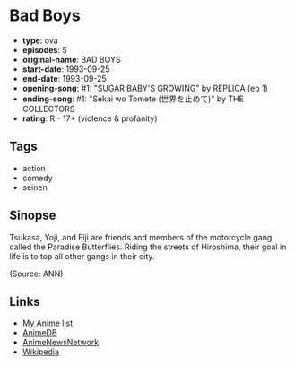 # Bad Boys

-   **type**: ova
-   **episodes**: 5
-   **original-name**: BAD BOYS
-   **start-date**: 1993-09-25
-   **end-date**: 1993-09-25
-   **opening-song**: #1: "SUGAR BABY'S GROWING" by REPLICA (ep 1)
-   **ending-song**: #1: "Sekai wo Tomete (世界を止めて)" by THE COLLECTORS
-   **rating**: R - 17+ (violence & profanity)

## Tags

-   action
-   comedy
-   seinen

## Sinopse

Tsukasa, Yoji, and Eiji are friends and members of the motorcycle gang called the Paradise Butterflies. Riding the streets of Hiroshima, their goal in life is to top all other gangs in their city.

(Source: ANN)

## Links

-   [My Anime list](https://myanimelist.net/anime/6096/Bad_Boys)
-   [AnimeDB](http://anidb.info/perl-bin/animedb.pl?show=anime&aid=5295)
-   [AnimeNewsNetwork](http://www.animenewsnetwork.com/encyclopedia/anime.php?id=3260)
-   [Wikipedia](http://ja.wikipedia.org/wiki/BADBOYS)
